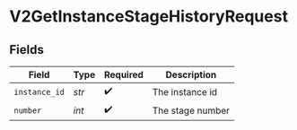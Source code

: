 # V2GetInstanceStageHistoryRequest


## Fields

| Field              | Type               | Required           | Description        |
| ------------------ | ------------------ | ------------------ | ------------------ |
| `instance_id`      | *str*              | :heavy_check_mark: | The instance id    |
| `number`           | *int*              | :heavy_check_mark: | The stage number   |